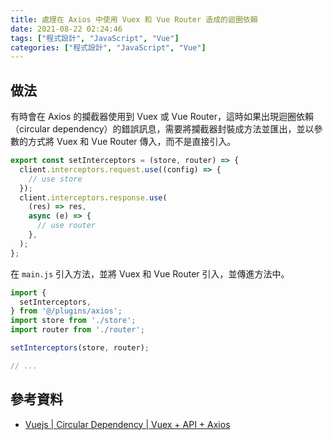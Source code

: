 ```yaml
---
title: 處理在 Axios 中使用 Vuex 和 Vue Router 造成的迴圈依賴
date: 2021-08-22 02:24:46
tags: ["程式設計", "JavaScript", "Vue"]
categories: ["程式設計", "JavaScript", "Vue"]
---
```


## 做法

有時會在 Axios 的攔截器使用到 Vuex 或 Vue Router，這時如果出現迴圈依賴（circular dependency）的錯誤訊息，需要將攔截器封裝成方法並匯出，並以參數的方式將 Vuex 和 Vue Router 傳入，而不是直接引入。

```js
export const setInterceptors = (store, router) => {
  client.interceptors.request.use((config) => {
    // use store
  });
  client.interceptors.response.use(
    (res) => res,
    async (e) => {
      // use router
    },
  );
};
```

在 `main.js` 引入方法，並將 Vuex 和 Vue Router 引入，並傳進方法中。

```js
import {
  setInterceptors,
} from '@/plugins/axios';
import store from './store';
import router from './router';

setInterceptors(store, router);

// ...
```

## 參考資料

- [Vuejs | Circular Dependency | Vuex + API + Axios](https://qiita.com/yo_instead_what/items/df886c6baed88252654c)
